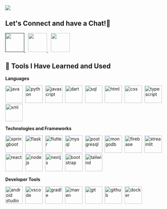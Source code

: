 <a href="https://capsule-render.vercel.app/">
  <img src="https://capsule-render.vercel.app/api?type=waving&height=225&color=0:2563eb,100:a855f7&fontColor=ffffff&text=Hello%20There!👋&nbsp;&nbsp;I'm%20Chinmay%20Tullu&fontSize=40"/>
</a>


<!-- Let's Connect -->
<h2 align="left">
  Let's Connect and have a Chat!💬
</h2>

<p align="left">
<a href="">
  <img height="60" src="https://user-images.githubusercontent.com/46517096/166972883-f5f1d88c-0246-4374-88ac-ded0f2cf0699.png"/>
</a>&nbsp;
<a href="https://www.linkedin.com/in/chinmay-tullu-2506ab28a/">
  <img height="60" src="https://user-images.githubusercontent.com/46517096/166973395-19676cd8-f8ec-4abf-83ff-da8243505b82.png"/>
</a>&nbsp;
<a href="https://www.instagram.com/chinmaytullu_04/">
  <img height="60" src="https://user-images.githubusercontent.com/46517096/166974368-9798f39f-1f46-499c-b14e-81f0a3f83a06.png"/>
</a>
</p>


<!-- Tools Used -->
<h2> 🚀 Tools I Have Learned and Used</h2>

**Languages**
<p align="left">
<img src="https://cdn.jsdelivr.net/gh/devicons/devicon/icons/java/java-original.svg" alt="java" width="55" height="55"/>&nbsp;
<img src="https://cdn.jsdelivr.net/gh/devicons/devicon/icons/python/python-original.svg" alt="python" width="55" height="55"/>&nbsp;
<img src="https://cdn.jsdelivr.net/gh/devicons/devicon/icons/javascript/javascript-original.svg" alt="javascript" width="55" height="55"/>&nbsp;
<img src="https://cdn.jsdelivr.net/gh/devicons/devicon/icons/dart/dart-original.svg" alt="dart" width="55" height="55"/>&nbsp;
<img src="https://cdn.jsdelivr.net/gh/devicons/devicon/icons/azuresqldatabase/azuresqldatabase-original.svg" alt="sql" width="55" height="55"/>&nbsp;
<img src="https://cdn.jsdelivr.net/gh/devicons/devicon/icons/html5/html5-original.svg" alt="html" width="55" height="55"/>&nbsp;
<img src="https://cdn.jsdelivr.net/gh/devicons/devicon/icons/css3/css3-original.svg" alt="css" width="55" height="55"/>&nbsp;
<img src="https://cdn.jsdelivr.net/gh/devicons/devicon/icons/typescript/typescript-original.svg" alt="typescript" width="55" height="55"/>&nbsp;
<img src="https://cdn.jsdelivr.net/gh/devicons/devicon/icons/xml/xml-original.svg" alt="xml" width="55" height="55"/>
</p>

**Technologies and Frameworks**
<p align="left">
<img src="https://cdn.jsdelivr.net/gh/devicons/devicon/icons/spring/spring-original.svg" alt="springboot" width="55" height="55"/>&nbsp;
<img src="https://cdn.jsdelivr.net/gh/devicons/devicon/icons/flask/flask-plain-wordmark.svg" alt="flask" width="55" height="55"/>&nbsp;
<img src="https://cdn.jsdelivr.net/gh/devicons/devicon/icons/flutter/flutter-original.svg" alt="flutter" width="55" height="55"/>&nbsp;
<img src="https://cdn.jsdelivr.net/gh/devicons/devicon/icons/mysql/mysql-original.svg" alt="mysql" width="55" height="55"/>&nbsp;
<img src="https://cdn.jsdelivr.net/gh/devicons/devicon/icons/postgresql/postgresql-original.svg" alt="postgresql" width="55" height="55"/>&nbsp;
<img src="https://cdn.jsdelivr.net/gh/devicons/devicon/icons/mongodb/mongodb-original.svg" alt="mongodb" width="55" height="55"/>&nbsp;
<img src="https://cdn.jsdelivr.net/gh/devicons/devicon/icons/firebase/firebase-original.svg" alt="firebase" width="55" height="55"/>&nbsp;
<img src="https://cdn.jsdelivr.net/gh/devicons/devicon/icons/streamlit/streamlit-original.svg" alt="streamlit" width="55" height="55"/>&nbsp;
<img src="https://cdn.jsdelivr.net/gh/devicons/devicon/icons/react/react-original.svg" alt="react" width="55" height="55"/>&nbsp;
<img src="https://cdn.jsdelivr.net/gh/devicons/devicon/icons/nodejs/nodejs-original.svg" alt="nodejs" width="55" height="55"/>&nbsp;
<img src="https://cdn.jsdelivr.net/gh/devicons/devicon/icons/nextjs/nextjs-original.svg" alt="nextjs" width="55" height="55"/>&nbsp;
<img src="https://cdn.jsdelivr.net/gh/devicons/devicon/icons/bootstrap/bootstrap-original.svg" alt="bootstrap" width="55" height="55"/>&nbsp;
<img src="https://cdn.jsdelivr.net/gh/devicons/devicon/icons/tailwindcss/tailwindcss-original.svg" alt="tailwind" width="55" height="55"/>
</p>

**Developer Tools**
<p align="left">
<img src="https://cdn.jsdelivr.net/gh/devicons/devicon/icons/androidstudio/androidstudio-original.svg" alt="android studio" width="55" height="55"/>&nbsp;
<img src="https://cdn.jsdelivr.net/gh/devicons/devicon/icons/vscode/vscode-original.svg" alt="vscode" width="55" height="55"/>&nbsp;
<img src="https://cdn.jsdelivr.net/gh/devicons/devicon/icons/gradle/gradle-original.svg" alt="gradle" width="55" height="55"/>&nbsp;
<img src="https://cdn.jsdelivr.net/gh/devicons/devicon/icons/maven/maven-original.svg" alt="maven" width="55" height="55"/>&nbsp;
<img src="https://cdn.jsdelivr.net/gh/devicons/devicon/icons/git/git-original.svg" alt="git" width="55" height="55"/>&nbsp;
<img src="https://cdn.jsdelivr.net/gh/devicons/devicon/icons/github/github-original-wordmark.svg" alt="github" width="55" height="55"/>&nbsp;
<img src="https://cdn.jsdelivr.net/gh/devicons/devicon/icons/docker/docker-original.svg" alt="docker" width="55" height="55"/>
</p>
</p>
</h2>
